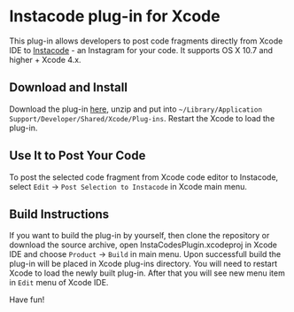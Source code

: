 # Instacode plug-in for Xcode

This plug-in allows developers to post code fragments directly from Xcode IDE to [Instacode](http://instacod.es) - an Instagram for your code.
It supports OS X 10.7 and higher + Xcode 4.x.

## Download and Install
Download the plug-in [here](https://www.dropbox.com/s/66ww696dzxkk1a9/InstaCodesPlugin.xcplugin.zip), unzip and put into
`~/Library/Application Support/Developer/Shared/Xcode/Plug-ins`. Restart the Xcode to load the plug-in.

## Use It to Post Your Code
To post the selected code fragment from Xcode code editor to Instacode, select `Edit` -> `Post Selection to Instacode` in Xcode main menu.

## Build Instructions
If you want to build the plug-in by yourself, then clone the repository or download the source archive, open InstaCodesPlugin.xcodeproj in Xcode IDE and choose `Product` -> `Build` in main menu. Upon successfull build the plug-in will be placed in Xcode plug-ins directory. You will need to restart Xcode to load the newly built plug-in. After that you will see new menu item in `Edit` menu of Xcode IDE.

Have fun!
